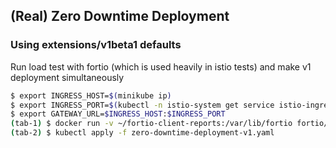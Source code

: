 ## (Real) Zero Downtime Deployment
### Using extensions/v1beta1 defaults
Run load test with fortio (which is used heavily in istio tests) and make v1 deployment simultaneously
```bash
$ export INGRESS_HOST=$(minikube ip)
$ export INGRESS_PORT=$(kubectl -n istio-system get service istio-ingressgateway -o jsonpath='{.spec.ports[?(@.name=="http2")].nodePort}')
$ export GATEWAY_URL=$INGRESS_HOST:$INGRESS_PORT
(tab-1) $ docker run -v ~/fortio-client-reports:/var/lib/fortio fortio/fortio load -a -c 8 -qps 500 -t 60s "http://${GATEWAY_URL}/tea"
(tab-2) $ kubectl apply -f zero-downtime-deployment-v1.yaml
```
